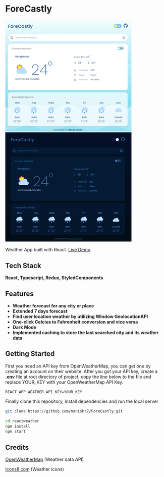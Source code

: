 # ForeCastly

<img src="./public/Screenshot 2024-09-22 224219.png" width="400"> <img src="./public/Screenshot 2024-09-22 224245.png" width="400">

Weather App built with React.
[Live Demo]()

## Tech Stack

**React, Typescript, Redux, StyledComponents**

## Features

- **Weather forecast for any city or place**
- **Extended 7 days forecast**
- **Find user location weather by utilizing Window GeolocationAPI**
- **One-click Celcius to Fahrenheit conversion and vice versa**
- **Dark Mode**
- **Implemented caching to store the last searched city and its weather data**
## Getting Started

First you need an API key from OpenWeatherMap, you can get one by creating an account on their website.
After you got your API key, create a **.env** file at root directory of project, copy the line below to the file and replace YOUR_KEY with your OpenWeatherMap API Key.

```
REACT_APP_WEATHER_API_KEY=YOUR_KEY
```

Finally clone this repository, install dependencies and run the local server

```bash
git clone https://github.com/manishr7/ForeCastly.git
```

```bash
cd reactweather
npm install
npm start
```

## Credits

[OpenWeatherMap](https://openweathermap.org/ 'OpenWeatherMap') (Weather data API)

[Icons8.com](https://www.icons8.com 'Icons8.com') (Weather icons)
